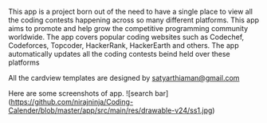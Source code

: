 This app is a project born out of the need to have a single place to view all the coding contests happening across so many different platforms. This app aims to promote and help grow the competitive programming community worldwide.
The app covers popular coding websites such as Codechef, Codeforces, Topcoder, HackerRank, HackerEarth and others. The app automatically updates all the coding contests beind held over these platforms

All the cardview templates are designed by satyarthiaman@gmail.com


Here are some screenshots of app.
![search bar] (https://github.com/nirajninja/Coding-Calender/blob/master/app/src/main/res/drawable-v24/ss1.jpg)
